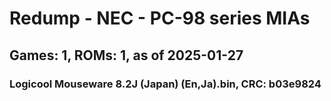 # Redump - NEC - PC-98 series MIAs
## Games: 1, ROMs: 1, as of 2025-01-27
### Logicool Mouseware 8.2J (Japan) (En,Ja).bin, CRC: b03e9824
